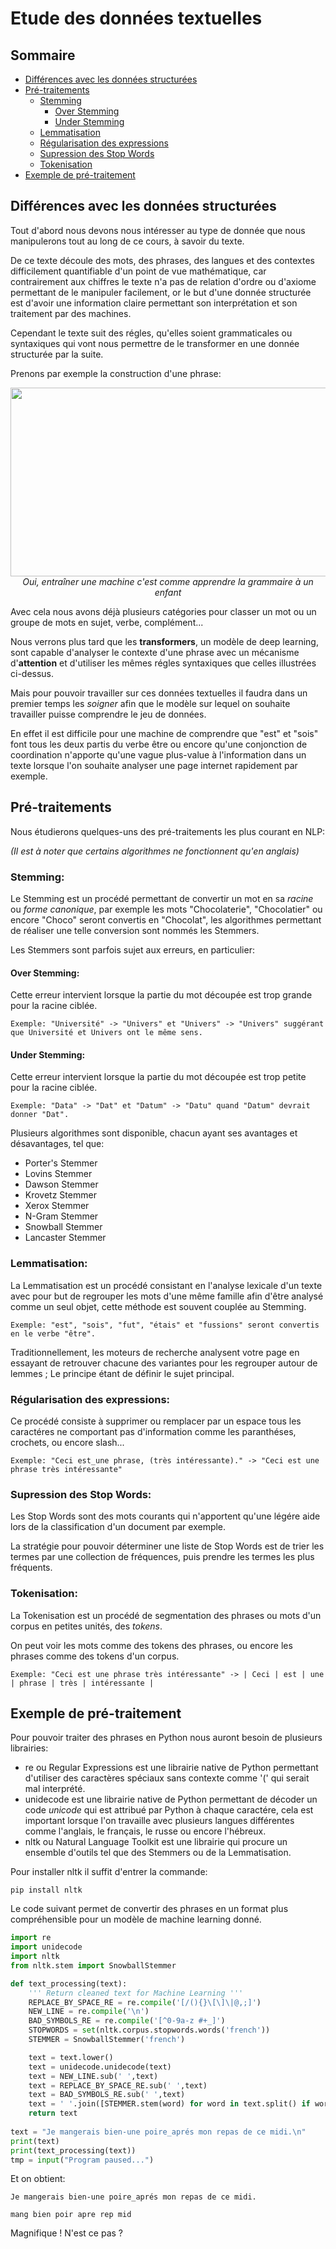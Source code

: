 # Etude des données textuelles

## Sommaire
* [Différences avec les données structurées](#différences-avec-les-données-structurées)
* [Pré-traitements](#pré-traitements)
  * [Stemming](#stemming)
    * [Over Stemming](#over-stemming)
    * [Under Stemming](#under-stemming)
  * [Lemmatisation](#lemmatisation)
  * [Régularisation des expressions](#régularisation-des-expressions)
  * [Supression des Stop Words](#supression-des-stop-words)
  * [Tokenisation](#tokenisation)
* [Exemple de pré-traitement](#exemple-de-pré-traitement)

## Différences avec les données structurées

Tout d'abord nous devons nous intéresser au type de donnée que nous manipulerons tout au long de ce cours, à savoir du texte.

De ce texte découle des mots, des phrases, des langues et des contextes difficilement quantifiable d'un point de vue mathématique, car contrairement aux chiffres le texte n'a pas de relation d'ordre ou d'axiome permettant de le manipuler facilement, or le but d'une donnée structurée est d'avoir une information claire permettant son interprétation et son traitement par des machines.

Cependant le texte suit des régles, qu'elles soient grammaticales ou syntaxiques qui vont nous permettre de le transformer en une donnée structurée par la suite.

Prenons par exemple la construction d'une phrase:

<p align="center">
<img src="https://user-images.githubusercontent.com/65224852/166940035-1d1ed107-06ca-490e-85ed-b95c46b78865.jpg" width=600 height=302>
<br /><i> Oui, entraîner une machine c'est comme apprendre la grammaire à un enfant </i>
</p>

Avec cela nous avons déjà plusieurs catégories pour classer un mot ou un groupe de mots en sujet, verbe, complément...

Nous verrons plus tard que les **transformers**, un modèle de deep learning, sont capable d'analyser le contexte d'une phrase avec un mécanisme d'**attention** et d'utiliser les mêmes régles syntaxiques que celles illustrées ci-dessus.

Mais pour pouvoir travailler sur ces données textuelles il faudra dans un premier temps les *soigner* afin que le modèle sur lequel on souhaite travailler puisse comprendre le jeu de données.

En effet il est difficile pour une machine de comprendre que "est" et "sois" font tous les deux partis du verbe être ou encore qu'une conjonction de coordination n'apporte qu'une vague plus-value à l'information dans un texte lorsque l'on souhaite analyser une page internet rapidement par exemple.

## Pré-traitements

Nous étudierons quelques-uns des pré-traitements les plus courant en NLP:

*(Il est à noter que certains algorithmes ne fonctionnent qu'en anglais)*

### Stemming:
Le Stemming est un procédé permettant de convertir un mot en sa *racine* ou *forme canonique*, par exemple les mots "Chocolaterie", "Chocolatier" ou encore "Choco" seront convertis en "Chocolat", les algorithmes permettant de réaliser une telle conversion sont nommés les Stemmers.

Les Stemmers sont parfois sujet aux erreurs, en particulier:
#### Over Stemming:

Cette erreur intervient lorsque la partie du mot découpée est trop grande pour la racine ciblée.

```
Exemple: "Université" -> "Univers" et "Univers" -> "Univers" suggérant que Université et Univers ont le même sens.
```
#### Under Stemming:

Cette erreur intervient lorsque la partie du mot découpée est trop petite pour la racine ciblée.

```
Exemple: "Data" -> "Dat" et "Datum" -> "Datu" quand "Datum" devrait donner "Dat".
```

Plusieurs algorithmes sont disponible, chacun ayant ses avantages et désavantages, tel que:
- Porter's Stemmer
- Lovins Stemmer
- Dawson Stemmer
- Krovetz Stemmer
- Xerox Stemmer
- N-Gram Stemmer
- Snowball Stemmer
- Lancaster Stemmer

### Lemmatisation:
La Lemmatisation est un procédé consistant en l'analyse lexicale d'un texte avec pour but de regrouper les mots d'une même famille afin d'être analysé comme un seul objet, cette méthode est souvent couplée au Stemming.

```
Exemple: "est", "sois", "fut", "étais" et "fussions" seront convertis en le verbe "être".
```

Traditionnellement, les moteurs de recherche analysent votre page en essayant de retrouver chacune des variantes pour les regrouper autour de lemmes ; Le principe étant de définir le sujet principal. 

### Régularisation des expressions:
Ce procédé consiste à supprimer ou remplacer par un espace tous les caractéres ne comportant pas d'information comme les paranthéses, crochets, ou encore slash...

```
Exemple: "Ceci est_une phrase, (très intéressante)." -> "Ceci est une phrase très intéressante"
```
### Supression des Stop Words:
Les Stop Words sont des mots courants qui n'apportent qu'une légére aide lors de la classification d'un document par exemple.

La stratégie pour pouvoir déterminer une liste de Stop Words est de trier les termes par une collection de fréquences, puis prendre les termes les plus fréquents.

### Tokenisation:
La Tokenisation est un procédé de segmentation des phrases ou mots d'un corpus en petites unités, des *tokens*.

On peut voir les mots comme des tokens des phrases, ou encore les phrases comme des tokens d'un corpus.

```
Exemple: "Ceci est une phrase très intéressante" -> | Ceci | est | une | phrase | très | intéressante |
```
## Exemple de pré-traitement

Pour pouvoir traiter des phrases en Python nous auront besoin de plusieurs librairies:
- re ou Regular Expressions est une librairie native de Python permettant d'utiliser des caractères spéciaux sans contexte comme '(' qui serait mal interprété.
- unidecode est une librairie native de Python permettant de décoder un code *unicode* qui est attribué par Python à chaque caractére, cela est important lorsque l'on travaille avec plusieurs langues différentes comme l'anglais, le français, le russe ou encore l'hébreux.
- nltk ou Natural Language Toolkit est une librairie qui procure un ensemble d'outils tel que des Stemmers ou de la Lemmatisation.

Pour installer nltk il suffit d'entrer la commande:

```
pip install nltk
```

Le code suivant permet de convertir des phrases en un format plus compréhensible pour un modèle de machine learning donné.

``` python
import re
import unidecode
import nltk
from nltk.stem import SnowballStemmer

def text_processing(text):
    ''' Return cleaned text for Machine Learning '''
    REPLACE_BY_SPACE_RE = re.compile('[/(){}\[\]\|@,;]')
    NEW_LINE = re.compile('\n')
    BAD_SYMBOLS_RE = re.compile('[^0-9a-z #+_]')
    STOPWORDS = set(nltk.corpus.stopwords.words('french'))
    STEMMER = SnowballStemmer('french')

    text = text.lower()
    text = unidecode.unidecode(text)
    text = NEW_LINE.sub(' ',text)
    text = REPLACE_BY_SPACE_RE.sub(' ',text)
    text = BAD_SYMBOLS_RE.sub(' ',text)
    text = ' '.join([STEMMER.stem(word) for word in text.split() if word not in STOPWORDS])
    return text
    
text = "Je mangerais bien-une poire_aprés mon repas de ce midi.\n"
print(text)
print(text_processing(text))
tmp = input("Program paused...")
```

Et on obtient:

```
Je mangerais bien-une poire_aprés mon repas de ce midi.

mang bien poir apre rep mid
```

Magnifique ! N'est ce pas ?

